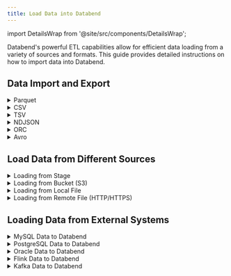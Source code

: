 ```yaml
---
title: Load Data into Databend
---
```


import DetailsWrap from '@site/src/components/DetailsWrap';

Databend's powerful ETL capabilities allow for efficient data loading from a variety of sources and formats.
This guide provides detailed instructions on how to import data into Databend.

## Data Import and Export

<DetailsWrap>

<details>
<summary> Parquet </summary>

- [Load Parquet into table](./03-load-semistructured/00-load-parquet.md)
- [Export table to Parquet](../50-unload-data/00-unload-parquet.md)
- [Query Parquet directly](./04-transform/00-querying-parquet.md)
 
</details>

<details>
<summary> CSV </summary>

- [Load CSV into table](./03-load-semistructured/01-load-csv.md)
- [Export table to CSV](../50-unload-data/01-unload-csv.md)
- [Query CSV directly](./04-transform/01-querying-csv.md)

</details>


<details>
<summary> TSV </summary>

- [Load TSV into table](./03-load-semistructured/02-load-tsv.md)
- [Export table to TSV](../50-unload-data/02-unload-tsv.md)
- [Query TSV directly](./04-transform/02-querying-tsv.md)

</details>

<details>
<summary> NDJSON </summary>

- [Load NDJSON into table](./03-load-semistructured/03-load-ndjson.md)
- [Export table to NDJSON](../50-unload-data/03-unload-ndjson.md)
- [Query NDJSON directly](./04-transform/03-querying-ndjson.md)

</details>

<details>
<summary> ORC </summary>

- [Load ORC into table](./03-load-semistructured/04-load-orc.md)
- [Query ORC directly](./04-transform/05-querying-orc.md)

</details>

<details>
<summary> Avro </summary>

- [Load Avro into table](./03-load-semistructured/05-load-avro.md)
- [Query Avro directly](./04-transform/04-querying-avro.md)

</details>


</DetailsWrap>

## Load Data from Different Sources

<DetailsWrap>

<details>
<summary> Loading from Stage </summary>

- [Loading from Stage](./01-load/00-stage.md)

</details>

<details>
<summary> Loading from Bucket (S3) </summary>

- [Loading from Bucket](./01-load/01-s3.md)

</details>

<details>
<summary> Loading from Local File </summary>

- [Loading from Local File](./01-load/02-local.md)

</details>

<details>
<summary> Loading from Remote File (HTTP/HTTPS) </summary>

- [Loading from Remote File](./01-load/03-http.md)

</details>

</DetailsWrap>

## Loading Data from External Systems

<DetailsWrap>

<details>
<summary> MySQL Data to Databend </summary>

- [Load Full MySQL Tables](./02-load-db/datax.md)
- [Sync MySQL Changes (Full & Incremental)](./02-load-db/debezium.md)

</details>

<details>
<summary> PostgreSQL Data to Databend </summary>

- [Sync PostgreSQL Changes (Full & Incremental)](./02-load-db/flink-cdc.md)

</details>

<details>
<summary> Oracle Data to Databend </summary>

- [Sync Oracle Changes (Full & Incremental)](./02-load-db/flink-cdc.md)

</details>

<details>
<summary> Flink Data to Databend </summary>

- [Sync Flink Data](./02-load-db/flink-cdc.md)

</details>

<details>
<summary> Kafka Data to Databend </summary>

- [Kafka Data Ingestion](./02-load-db/kafka.md)

</details>


</DetailsWrap>
